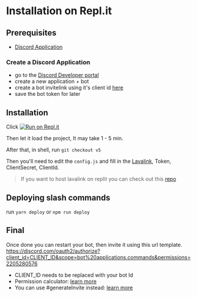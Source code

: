 # Installation on Repl.it

## Prerequisites

- [Discord Application](#create-a-discord-application)

### Create a Discord Application

- go to the [Discord Developer portal](https://discord.com/developers/applications)
- create a new application + bot
- create a bot invitelink using it's client id [here](https://discordapi.com/permissions.html)
- save the bot token for later

## Installation

Click [![Run on Repl.it](https://repl.it/badge/github/ModelBuses/DiscordMusic)](https://repl.it/github/SudhanPlayz/Discord-MusicBot)

Then let it load the project, It may take 1 - 5 min.

After that, in shell, run `git checkout v5`

Then you'll need to edit the `config.js` and fill in the [Lavalink](https://github.com/freyacodes/Lavalink), Token, ClientSecret, ClientId.

> If you want to host lavalink on replit you can check out this [repo](https://github.com/DarrenOfficial/lavalink-replit)

## Deploying slash commands

run `yarn deploy` or `npm run deploy`
## Final

Once done you can restart your bot, then invite it using this url template. https://discord.com/oauth2/authorize?client_id=CLIENT_ID&scope=bot%20applications.commands&permissions=2205280576

- CLIENT_ID needs to be replaced with your bot Id
- Permission calculator: [learn more](https://finitereality.github.io/permissions-calculator)
- You can use #generateInvite instead: [learn more](https://discord.js.org/#/docs/main/main/class/Client?scrollTo=generateInvite)
